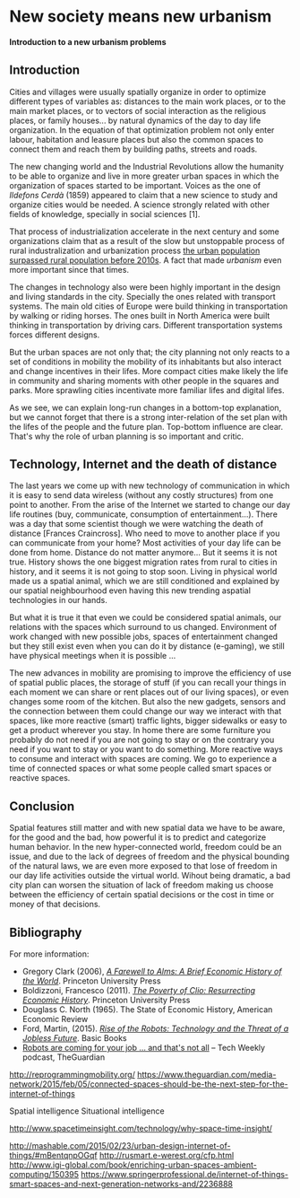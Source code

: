 
# New society means new urbanism
#### Introduction to a new urbanism problems


## Introduction
Cities and villages were usually spatially organize in order to optimize different types of variables as: distances to the main work places, or to the main market places, or to vectors of social interaction as the religious places, or family houses... by natural dynamics of the day to day life organization.
In the equation of that optimization problem not only enter labour, habitation and leasure places but also the common spaces to connect them and reach them by building paths, streets and roads.

The new changing world and the Industrial Revolutions allow the humanity to be able to organize and live in more greater urban spaces in which the organization of spaces started to be important. Voices as the one of *Ildefons Cerdà* (1859) appeared to claim that a new science to study and organize cities would be needed. A science strongly related with other fields of knowledge, specially in social sciences [1].

That process of industrialization accelerate in the next century and some organizations claim that as a result of the slow but unstoppable process of rural industralization and urbanization process [the urban population surpassed rural population before 2010s](http://data.worldbank.org/indicator/SP.URB.TOTL.IN.ZS). A fact that made *urbanism* even more important since that times.

The changes in technology also were been highly important in the design and living standards in the city. Specially the ones related with transport systems. The main old cities of Europe were build thinking in transportation by walking or riding horses. The ones built in North America were built thinking in transportation by driving cars. Different transportation systems forces different designs.

But the urban spaces are not only that; the city planning not only reacts to a set of conditions in mobility the mobility of its inhabitants but also interact and change incentives in their lifes. More compact cities make likely the life in community and sharing moments with other people in the squares and parks. More sprawling cities incentivate more familiar lifes and digital lifes.

As we see, we can explain long-run changes in a bottom-top explanation, but we cannot forget that there is a strong inter-relation of the set plan with the lifes of the people and the future plan. Top-bottom influence are clear. That's why the role of urban planning is so important and critic.


## Technology, Internet and the death of distance
The last years we come up with new technology of communication in which it is easy to send data wireless (without any costly structures) from one point to another. From the arise of the Internet we started to change our day life routines (buy, communicate, consumption of entertainment...). There was a day that some scientist though we were watching the death of distance [Frances Craincross]. Who need to move to another place if you can communicate from your home? Most activities of your day life can be done from home. Distance do not matter anymore... But it seems it is not true. History shows the one biggest migration rates from rural to cities in history, and it seems it is not going to stop soon. Living in physical world made us a spatial animal, which we are still conditioned and explained by our spatial neighbourhood even having this new trending aspatial technologies in our hands.

But what it is true it that even we could be considered spatial animals, our relations with the spaces which surround to us changed. Environment of work changed with new possible jobs, spaces of entertainment changed but they still exist even when you can do it by distance (e-gaming), we still have physical meetings when it is possible ...

The new advances in mobility are promising to improve the efficiency of use of spatial public places, the storage of stuff (if you can recall your things in each moment we can share or rent places out of our living spaces), or even changes some room of the kitchen. But also the new gadgets, sensors and the connection between them could change our way we interact with that spaces, like more reactive (smart) traffic lights, bigger sidewalks or easy to get a product wherever you stay. In home there are some furniture you probably do not need if you are not going to stay or on the contrary you need if you want to stay or you want to do something. More reactive ways to consume and interact with spaces are coming. We go to experience a time of connected spaces or what some people called smart spaces or reactive spaces.


## 


## Conclusion
Spatial features still matter and with new spatial data we have to be aware, for the good and the bad, how powerful it is to predict and categorize human behavior. In the new hyper-connected world, freedom could be an issue, and due to the lack of degrees of freedom and the physical bounding of the natural laws, we are even more exposed to that lose of freedom in our day life activities outside the virtual world. Wihout being dramatic, a bad city plan can worsen the situation of lack of freedom making us choose between the efficiency of certain spatial decisions or the cost in time or money of that decisions.


## Bibliography
For more information:

* Gregory Clark (2006), [*A Farewell to Alms: A Brief Economic History of the World*](https://www.goodreads.com/book/show/150437.A_Farewell_to_Alms). Princeton University Press 
* Boldizzoni, Francesco (2011). [*The Poverty of Clio: Resurrecting Economic History*](https://www.goodreads.com/book/show/12106971-the-poverty-of-clio). Princeton University Press
* Douglass C. North (1965). The State of Economic History, American Economic Review
* Ford, Martin, (2015). [*Rise of the Robots: Technology and the Threat of a Jobless Future*](https://www.goodreads.com/book/show/22928874-rise-of-the-robots). Basic Books 
* [Robots are coming for your job ... and that's not all](https://www.theguardian.com/technology/audio/2015/oct/08/robots-economics-tech-podcast#comments) – Tech Weekly podcast, TheGuardian



http://reprogrammingmobility.org/
https://www.theguardian.com/media-network/2015/feb/05/connected-spaces-should-be-the-next-step-for-the-internet-of-things

Spatial intelligence
Situational intelligence

http://www.spacetimeinsight.com/technology/why-space-time-insight/

http://mashable.com/2015/02/23/urban-design-internet-of-things/#mBentqnpOGqf
http://rusmart.e-werest.org/cfp.html
http://www.igi-global.com/book/enriching-urban-spaces-ambient-computing/150395
https://www.springerprofessional.de/internet-of-things-smart-spaces-and-next-generation-networks-and/2236888
